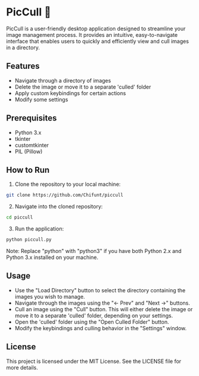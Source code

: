 # PicCull 🥒

PicCull is a user-friendly desktop application designed to streamline your image management process. It provides an intuitive, easy-to-navigate interface that enables users to quickly and efficiently view and cull images in a directory.

## Features
- Navigate through a directory of images
- Delete the image or move it to a separate 'culled' folder
- Apply custom keybindings for certain actions
- Modify some settings

## Prerequisites
- Python 3.x
- tkinter
- customtkinter
- PIL (Pillow)

## How to Run

1. Clone the repository to your local machine:

```bash
git clone https://github.com/Chifunt/piccull
```

2. Navigate into the cloned repository:

```bash
cd piccull
```

3. Run the application:

```bash
python piccull.py
```

Note: Replace "python" with "python3" if you have both Python 2.x and Python 3.x installed on your machine.

## Usage

- Use the "Load Directory" button to select the directory containing the images you wish to manage.
- Navigate through the images using the "<- Prev" and "Next ->" buttons.
- Cull an image using the "Cull" button. This will either delete the image or move it to a separate 'culled' folder, depending on your settings.
- Open the 'culled' folder using the "Open Culled Folder" button.
- Modify the keybindings and culling behavior in the "Settings" window.

## License

This project is licensed under the MIT License. See the LICENSE file for more details.
